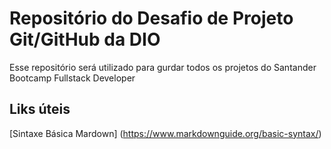 # Repositório do Desafio de Projeto Git/GitHub da DIO

Esse repositório será utilizado para gurdar todos os projetos do Santander Bootcamp Fullstack Developer






## Liks úteis
[Sintaxe Básica Mardown] (https://www.markdownguide.org/basic-syntax/)

